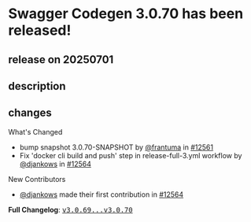 # Swagger Codegen 3.0.70 has been released!

## release on 20250701
## description
## changes
What's Changed

* bump snapshot 3.0.70-SNAPSHOT by <a class="user-mention notranslate" data-hovercard-type="user" data-hovercard-url="/users/frantuma/hovercard" data-octo-click="hovercard-link-click" data-octo-dimensions="link_type:self" href="https://github.com/frantuma">@frantuma</a> in <a class="issue-link js-issue-link" data-error-text="Failed to load title" data-id="3167528563" data-permission-text="Title is private" data-url="https://github.com/swagger-api/swagger-codegen/issues/12561" data-hovercard-type="pull_request" data-hovercard-url="/swagger-api/swagger-codegen/pull/12561/hovercard" href="https://github.com/swagger-api/swagger-codegen/pull/12561">#12561</a>
* Fix 'docker cli build and push' step in release-full-3.yml workflow by <a class="user-mention notranslate" data-hovercard-type="user" data-hovercard-url="/users/djankows/hovercard" data-octo-click="hovercard-link-click" data-octo-dimensions="link_type:self" href="https://github.com/djankows">@djankows</a> in <a class="issue-link js-issue-link" data-error-text="Failed to load title" data-id="3178578536" data-permission-text="Title is private" data-url="https://github.com/swagger-api/swagger-codegen/issues/12564" data-hovercard-type="pull_request" data-hovercard-url="/swagger-api/swagger-codegen/pull/12564/hovercard" href="https://github.com/swagger-api/swagger-codegen/pull/12564">#12564</a>

New Contributors

* <a class="user-mention notranslate" data-hovercard-type="user" data-hovercard-url="/users/djankows/hovercard" data-octo-click="hovercard-link-click" data-octo-dimensions="link_type:self" href="https://github.com/djankows">@djankows</a> made their first contribution in <a class="issue-link js-issue-link" data-error-text="Failed to load title" data-id="3178578536" data-permission-text="Title is private" data-url="https://github.com/swagger-api/swagger-codegen/issues/12564" data-hovercard-type="pull_request" data-hovercard-url="/swagger-api/swagger-codegen/pull/12564/hovercard" href="https://github.com/swagger-api/swagger-codegen/pull/12564">#12564</a>

<strong>Full Changelog</strong>: <a class="commit-link" href="https://github.com/swagger-api/swagger-codegen/compare/v3.0.69...v3.0.70"><tt>v3.0.69...v3.0.70</tt></a>

